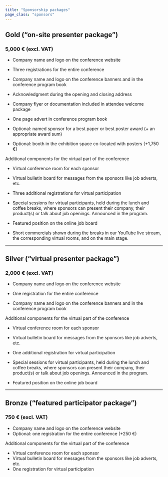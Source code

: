 ```yaml
---
title: "Sponsorship packages"
page_class: "sponsors"
---
```


## <span class="gold">Gold (“on-site presenter package”)</span>
### <span class="amount">5,000 € (excl. VAT)</span>

* Company name and logo on the conference website
* Three registrations for the entire conference  

* Company name and logo on the conference banners and in the conference program book  

* Acknowledgment during the opening and closing address
* Company flyer or documentation included in attendee welcome package
* One page advert in conference program book
* Optional: named sponsor for a best paper or best poster award (+ an appropriate award sum)
* Optional: booth in the exhibition space co-located with posters (+1,750 €)  

Additional components for the virtual part of the conference  

* Virtual conference room for each sponsor
* Virtual bulletin board for messages from the sponsors like job adverts, etc.
* Three additional registrations for virtual participation  

* Special sessions for virtual participants, held during the lunch and coffee breaks, where sponsors can present their company, their product(s) or talk about job openings. Announced in the program.
* Featured position on the online job board  

* Short commercials shown during the breaks in our YouTube live stream, the corresponding virtual rooms, and on the main stage.

---

## <span class="silver">Silver (“virtual presenter package”)</span>
### <span class="amount">2,000 € (excl. VAT)</span>

* Company name and logo on the conference website
* One registration for the entire conference  

* Company name and logo on the conference banners and in the conference program book  

Additional components for the virtual part of the conference  

* Virtual conference room for each sponsor
* Virtual bulletin board for messages from the sponsors like job adverts, etc.
* One additional registration for virtual participation  

* Special sessions for virtual participants, held during the lunch and coffee breaks, where sponsors can present their company, their product(s) or talk about job openings. Announced in the program.
* Featured position on the online job board

---

## <span class="bronze">Bronze  (“featured participator package”)</span>
### <span class="amount">750 € (excl. VAT)</span>

* Company name and logo on the conference website
* Optional: one registration for the entire conference (+250 €)

Additional components for the virtual part of the conference

* Virtual conference room for each sponsor
* Virtual bulletin board for messages from the sponsors like job adverts, etc.
* One registration for virtual participation